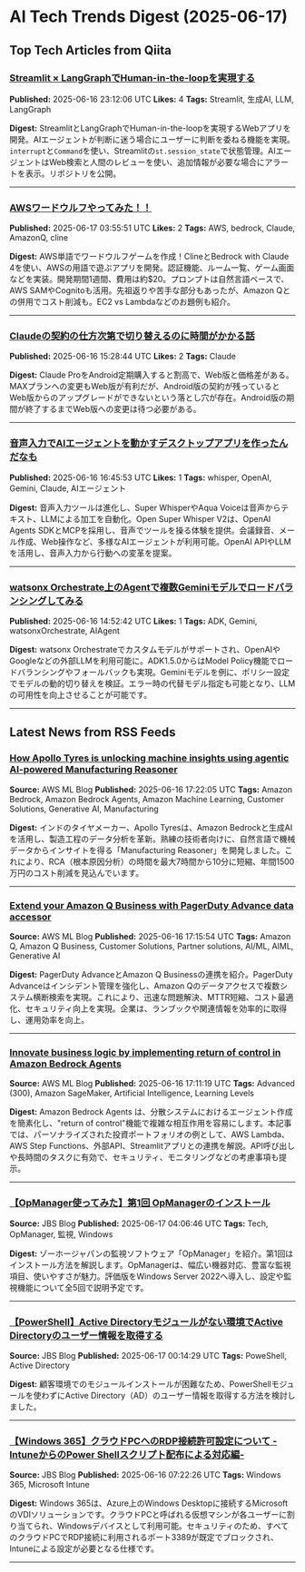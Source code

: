 # AI Tech Trends Digest (2025-06-17)


## Top Tech Articles from Qiita


### [Streamlit × LangGraphでHuman-in-the-loopを実現する](https://qiita.com/so-engineer/items/60c10b44cea3aebae0a1)
**Published:** 2025-06-16 23:12:06 UTC
**Likes:** 4
**Tags:** Streamlit, 生成AI, LLM, LangGraph

**Digest:**
StreamlitとLangGraphでHuman-in-the-loopを実現するWebアプリを開発。AIエージェントが判断に迷う場合にユーザーに判断を委ねる機能を実現。`interrupt`と`Command`を使い、Streamlitの`st.session_state`で状態管理。AIエージェントはWeb検索と人間のレビューを使い、追加情報が必要な場合にアラートを表示。リポジトリを公開。

---

### [AWSワードウルフやってみた！！](https://qiita.com/ts_pepeti/items/67d4f7a1e2cf9625b774)
**Published:** 2025-06-17 03:55:51 UTC
**Likes:** 2
**Tags:** AWS, bedrock, Claude, AmazonQ, cline

**Digest:**
AWS単語でワードウルフゲームを作成！ClineとBedrock with Claude 4を使い、AWSの用語で遊ぶアプリを開発。認証機能、ルーム一覧、ゲーム画面などを実装。開発期間1週間、費用は約$20。プロンプトは自然言語ベースで、AWS SAMやCognitoも活用。先祖返りや苦手な部分もあったが、Amazon Qとの併用でコスト削減も。EC2 vs Lambdaなどのお題例も紹介。

---

### [Claudeの契約の仕方次第で切り替えるのに時間がかかる話](https://qiita.com/iwata-n/items/1e41dcb7c35e598a449e)
**Published:** 2025-06-16 15:28:44 UTC
**Likes:** 2
**Tags:** Claude

**Digest:**
Claude ProをAndroid定期購入すると割高で、Web版と価格差がある。MAXプランへの変更もWeb版が有利だが、Android版の契約が残っているとWeb版からのアップグレードができないという落とし穴が存在。Android版の期間が終了するまでWeb版への変更は待つ必要がある。

---

### [音声入力でAIエージェントを動かすデスクトップアプリを作ったんだなも](https://qiita.com/hmkc1220/items/3dea024f489b9d9a24af)
**Published:** 2025-06-16 16:45:53 UTC
**Likes:** 1
**Tags:** whisper, OpenAI, Gemini, Claude, AIエージェント

**Digest:**
音声入力ツールは進化し、Super WhisperやAqua Voiceは音声からテキスト、LLMによる加工を自動化。Open Super Whisper V2は、OpenAI Agents SDKとMCPを採用し、音声でツールを操る体験を提供。会議録音、メール作成、Web操作など、多様なAIエージェントが利用可能。OpenAI APIやLLMを活用し、音声入力から行動への変革を提案。

---

### [watsonx Orchestrate上のAgentで複数Geminiモデルでロードバランシングしてみる](https://qiita.com/haseshin/items/e31f3da8ea1c6413fc5c)
**Published:** 2025-06-16 14:52:42 UTC
**Likes:** 1
**Tags:** ADK, Gemini, watsonxOrchestrate, AIAgent

**Digest:**
watsonx Orchestrateでカスタムモデルがサポートされ、OpenAIやGoogleなどの外部LLMを利用可能に。ADK1.5.0からはModel Policy機能でロードバランシングやフォールバックも実現。Geminiモデルを例に、ポリシー設定でモデルの動的切り替えを検証。エラー時の代替モデル指定も可能となり、LLMの可用性を向上させることが可能です。

---

## Latest News from RSS Feeds


### [How Apollo Tyres is unlocking machine insights using agentic AI-powered Manufacturing Reasoner](https://aws.amazon.com/blogs/machine-learning/how-apollo-tyres-is-unlocking-machine-insights-using-agentic-ai-powered-manufacturing-reasoner/)
**Source:** AWS ML Blog
**Published:** 2025-06-16 17:22:05 UTC
**Tags:** Amazon Bedrock, Amazon Bedrock Agents, Amazon Machine Learning, Customer Solutions, Generative AI, Manufacturing

**Digest:**
インドのタイヤメーカー、Apollo Tyresは、Amazon Bedrockと生成AIを活用し、製造工程のデータ分析を革新。熟練の技術者向けに、自然言語で機械データからインサイトを得る「Manufacturing Reasoner」を開発しました。これにより、RCA（根本原因分析）の時間を最大7時間から10分に短縮、年間1500万円のコスト削減を見込んでいます。

---

### [Extend your Amazon Q Business with PagerDuty Advance data accessor](https://aws.amazon.com/blogs/machine-learning/extend-your-amazon-q-business-with-pagerduty-advance-data-accessor/)
**Source:** AWS ML Blog
**Published:** 2025-06-16 17:15:54 UTC
**Tags:** Amazon Q, Amazon Q Business, Customer Solutions, Partner solutions, AI/ML, AIML, Generative AI

**Digest:**
PagerDuty AdvanceとAmazon Q Businessの連携を紹介。PagerDuty Advanceはインシデント管理を強化し、Amazon Qのデータアクセスで複数システム横断検索を実現。これにより、迅速な問題解決、MTTR短縮、コスト最適化、セキュリティ向上を実現。企業は、ランブックや関連情報を効率的に取得し、運用効率を向上。

---

### [Innovate business logic by implementing return of control in Amazon Bedrock Agents](https://aws.amazon.com/blogs/machine-learning/innovate-business-logic-by-implementing-return-of-control-in-amazon-bedrock-agents/)
**Source:** AWS ML Blog
**Published:** 2025-06-16 17:11:19 UTC
**Tags:** Advanced (300), Amazon SageMaker, Artificial Intelligence, Learning Levels

**Digest:**
Amazon Bedrock Agents は、分散システムにおけるエージェント作成を簡素化し、"return of control"機能で複雑な相互作用を容易にします。本記事では、パーソナライズされた投資ポートフォリオの例として、AWS Lambda、AWS Step Functions、外部API、Streamlitアプリとの連携を解説。API呼び出しや長時間のタスクに有効で、セキュリティ、モニタリングなどの考慮事項も提示。

---

### [【OpManager使ってみた】第1回 OpManagerのインストール](https://blog.jbs.co.jp/entry/2025/06/17/130646)
**Source:** JBS Blog
**Published:** 2025-06-17 04:06:46 UTC
**Tags:** Tech, OpManager, 監視, Windows

**Digest:**
ゾーホージャパンの監視ソフトウェア「OpManager」を紹介。第1回はインストール方法を解説します。OpManagerは、幅広い機器対応、豊富な監視項目、使いやすさが魅力。評価版をWindows Server 2022へ導入し、設定や監視機能について全5回で説明予定です。

---

### [【PowerShell】Active Directoryモジュールがない環境でActive Directoryのユーザー情報を取得する](https://blog.jbs.co.jp/entry/2025/06/17/091429)
**Source:** JBS Blog
**Published:** 2025-06-17 00:14:29 UTC
**Tags:** PoweShell, Active Directory

**Digest:**
顧客環境でのモジュールインストールが困難なため、PowerShellモジュールを使わずにActive Directory（AD）のユーザー情報を取得する方法を検討しました。

---

### [【Windows 365】クラウドPCへのRDP接続許可設定について -IntuneからのPower Shellスクリプト配布による対応編-](https://blog.jbs.co.jp/entry/2025/06/16/162226)
**Source:** JBS Blog
**Published:** 2025-06-16 07:22:26 UTC
**Tags:** Windows 365, Microsoft Intune

**Digest:**
Windows 365は、Azure上のWindows Desktopに接続するMicrosoftのVDIソリューションです。クラウドPCと呼ばれる仮想マシンが各ユーザーに割り当てられ、Windowsデバイスとして利用可能。セキュリティのため、すべてのクラウドPCでRDP接続に利用されるポート3389が既定でブロックされ、Intuneによる設定が必要となる仕様です。

---